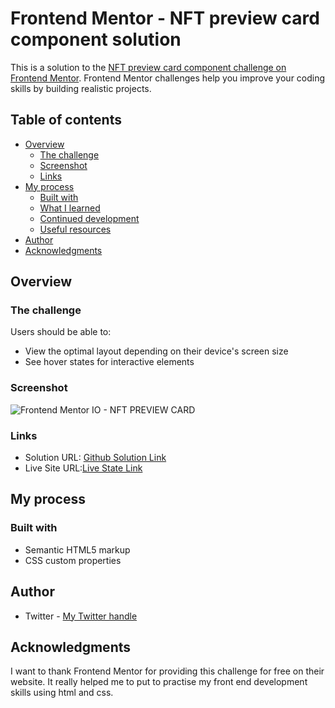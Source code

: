 # Frontend Mentor - NFT preview card component solution

This is a solution to the [NFT preview card component challenge on Frontend Mentor](https://www.frontendmentor.io/challenges/nft-preview-card-component-SbdUL_w0U). Frontend Mentor challenges help you improve your coding skills by building realistic projects. 

## Table of contents

- [Overview](#overview)
  - [The challenge](#the-challenge)
  - [Screenshot](#screenshot)
  - [Links](#links)
- [My process](#my-process)
  - [Built with](#built-with)
  - [What I learned](#what-i-learned)
  - [Continued development](#continued-development)
  - [Useful resources](#useful-resources)
- [Author](#author)
- [Acknowledgments](#acknowledgments)

## Overview

### The challenge

Users should be able to:

- View the optimal layout depending on their device's screen size
- See hover states for interactive elements

### Screenshot

![Frontend Mentor IO - NFT PREVIEW CARD](https://user-images.githubusercontent.com/28808054/146960658-7040e070-4ec2-40c9-8136-f9af6892458d.png)


### Links

- Solution URL: [Github Solution Link](https://github.com/mastertbal/NFT-PREVIEW-CARD)
- Live Site URL:[Live State Link](https://mastertbal.github.io/NFT-PREVIEW-CARD-/index.html)

## My process

### Built with

- Semantic HTML5 markup
- CSS custom properties

## Author
- Twitter - [My Twitter handle](https://www.twitter.com/mastertbal)

## Acknowledgments

I want to thank Frontend Mentor for providing this challenge for free on their website. It really helped me to put to practise my front end development skills using 
html and css. 
